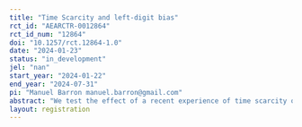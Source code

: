 ```yaml
---
title: "Time Scarcity and left-digit bias"
rct_id: "AEARCTR-0012864"
rct_id_num: "12864"
doi: "10.1257/rct.12864-1.0"
date: "2024-01-23"
status: "in_development"
jel: "nan"
start_year: "2024-01-22"
end_year: "2024-07-31"
pi: "Manuel Barron manuel.barron@gmail.com"
abstract: "We test the effect of a recent experience of time scarcity on financial decisions, examining the role of left-digit bias. Our main hypothesis is that people who recently experienced time scarcity are exhausted. This makes them more prone to rely on mental shortcuts, and thus exhibit a higher degree of left-digit bias. We test this hypothesis in a laboratory study with economics and finance college students in Peru."
layout: registration
---
```


